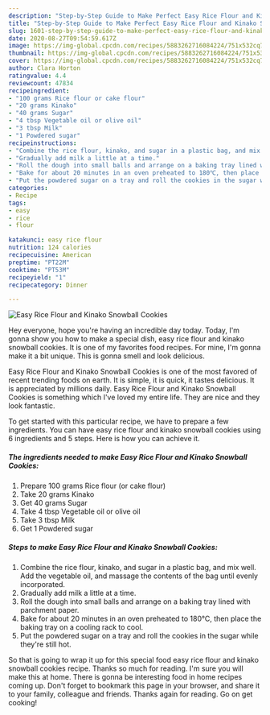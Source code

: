 ```yaml
---
description: "Step-by-Step Guide to Make Perfect Easy Rice Flour and Kinako Snowball Cookies"
title: "Step-by-Step Guide to Make Perfect Easy Rice Flour and Kinako Snowball Cookies"
slug: 1601-step-by-step-guide-to-make-perfect-easy-rice-flour-and-kinako-snowball-cookies
date: 2020-08-27T09:54:59.617Z
image: https://img-global.cpcdn.com/recipes/5883262716084224/751x532cq70/easy-rice-flour-and-kinako-snowball-cookies-recipe-main-photo.jpg
thumbnail: https://img-global.cpcdn.com/recipes/5883262716084224/751x532cq70/easy-rice-flour-and-kinako-snowball-cookies-recipe-main-photo.jpg
cover: https://img-global.cpcdn.com/recipes/5883262716084224/751x532cq70/easy-rice-flour-and-kinako-snowball-cookies-recipe-main-photo.jpg
author: Clara Horton
ratingvalue: 4.4
reviewcount: 47834
recipeingredient:
- "100 grams Rice flour or cake flour"
- "20 grams Kinako"
- "40 grams Sugar"
- "4 tbsp Vegetable oil or olive oil"
- "3 tbsp Milk"
- "1 Powdered sugar"
recipeinstructions:
- "Combine the rice flour, kinako, and sugar in a plastic bag, and mix well. Add the vegetable oil, and massage the contents of the bag until evenly incorporated."
- "Gradually add milk a little at a time."
- "Roll the dough into small balls and arrange on a baking tray lined with parchment paper."
- "Bake for about 20 minutes in an oven preheated to 180℃, then place the baking tray on a cooling rack to cool."
- "Put the powdered sugar on a tray and roll the cookies in the sugar while they&#39;re still hot."
categories:
- Recipe
tags:
- easy
- rice
- flour

katakunci: easy rice flour 
nutrition: 124 calories
recipecuisine: American
preptime: "PT22M"
cooktime: "PT53M"
recipeyield: "1"
recipecategory: Dinner

---
```



![Easy Rice Flour and Kinako Snowball Cookies](https://img-global.cpcdn.com/recipes/5883262716084224/751x532cq70/easy-rice-flour-and-kinako-snowball-cookies-recipe-main-photo.jpg)

Hey everyone, hope you're having an incredible day today. Today, I'm gonna show you how to make a special dish, easy rice flour and kinako snowball cookies. It is one of my favorites food recipes. For mine, I'm gonna make it a bit unique. This is gonna smell and look delicious.

Easy Rice Flour and Kinako Snowball Cookies is one of the most favored of recent trending foods on earth. It is simple, it is quick, it tastes delicious. It is appreciated by millions daily. Easy Rice Flour and Kinako Snowball Cookies is something which I've loved my entire life. They are nice and they look fantastic.




To get started with this particular recipe, we have to prepare a few ingredients. You can have easy rice flour and kinako snowball cookies using 6 ingredients and 5 steps. Here is how you can achieve it.

<!--inarticleads1-->

##### The ingredients needed to make Easy Rice Flour and Kinako Snowball Cookies:

1. Prepare 100 grams Rice flour (or cake flour)
1. Take 20 grams Kinako
1. Get 40 grams Sugar
1. Take 4 tbsp Vegetable oil or olive oil
1. Take 3 tbsp Milk
1. Get 1 Powdered sugar




<!--inarticleads2-->

##### Steps to make Easy Rice Flour and Kinako Snowball Cookies:

1. Combine the rice flour, kinako, and sugar in a plastic bag, and mix well. Add the vegetable oil, and massage the contents of the bag until evenly incorporated.
1. Gradually add milk a little at a time.
1. Roll the dough into small balls and arrange on a baking tray lined with parchment paper.
1. Bake for about 20 minutes in an oven preheated to 180℃, then place the baking tray on a cooling rack to cool.
1. Put the powdered sugar on a tray and roll the cookies in the sugar while they&#39;re still hot.




So that is going to wrap it up for this special food easy rice flour and kinako snowball cookies recipe. Thanks so much for reading. I'm sure you will make this at home. There is gonna be interesting food in home recipes coming up. Don't forget to bookmark this page in your browser, and share it to your family, colleague and friends. Thanks again for reading. Go on get cooking!
